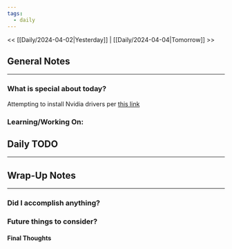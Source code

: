 ```yaml
---
tags:
  - daily
---
```

<< [[Daily/2024-04-02|Yesterday]] |  [[Daily/2024-04-04|Tomorrow]] >>

## General Notes
---
### What is special about today?
Attempting to install Nvidia drivers per [this link](https://blog.pny.com/blogpnycom/protip25_ubuntu_driver)


### Learning/Working On:



## Daily TODO
---




## Wrap-Up Notes
---
### Did I accomplish anything?
### Future things to consider?
#### Final Thoughts

